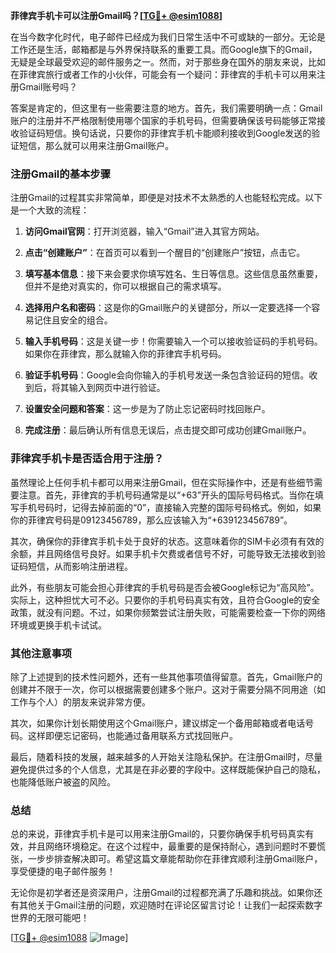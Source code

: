 **菲律宾手机卡可以注册Gmail吗？[[TG💪+ @esim1088](https://t.me/s/esim1088)]**

在当今数字化时代，电子邮件已经成为我们日常生活中不可或缺的一部分。无论是工作还是生活，邮箱都是与外界保持联系的重要工具。而Google旗下的Gmail，无疑是全球最受欢迎的邮件服务之一。然而，对于那些身在国外的朋友来说，比如在菲律宾旅行或者工作的小伙伴，可能会有一个疑问：菲律宾的手机卡可以用来注册Gmail账号吗？

答案是肯定的，但这里有一些需要注意的地方。首先，我们需要明确一点：Gmail账户的注册并不严格限制使用哪个国家的手机号码，但需要确保该号码能够正常接收验证码短信。换句话说，只要你的菲律宾手机卡能顺利接收到Google发送的验证短信，那么就可以用来注册Gmail账户。

### 注册Gmail的基本步骤

注册Gmail的过程其实非常简单，即便是对技术不太熟悉的人也能轻松完成。以下是一个大致的流程：

1. **访问Gmail官网**：打开浏览器，输入“Gmail”进入其官方网站。
   
2. **点击“创建账户”**：在首页可以看到一个醒目的“创建账户”按钮，点击它。

3. **填写基本信息**：接下来会要求你填写姓名、生日等信息。这些信息虽然重要，但并不是绝对真实的，你可以根据自己的需求填写。

4. **选择用户名和密码**：这是你的Gmail账户的关键部分，所以一定要选择一个容易记住且安全的组合。

5. **输入手机号码**：这是关键一步！你需要输入一个可以接收验证码的手机号码。如果你在菲律宾，那么就输入你的菲律宾手机号码。

6. **验证手机号码**：Google会向你输入的手机号发送一条包含验证码的短信。收到后，将其输入到网页中进行验证。

7. **设置安全问题和答案**：这一步是为了防止忘记密码时找回账户。

8. **完成注册**：最后确认所有信息无误后，点击提交即可成功创建Gmail账户。

### 菲律宾手机卡是否适合用于注册？

虽然理论上任何手机卡都可以用来注册Gmail，但在实际操作中，还是有些细节需要注意。首先，菲律宾的手机号码通常是以“+63”开头的国际号码格式。当你在填写手机号码时，记得去掉前面的“0”，直接输入完整的国际号码格式。例如，如果你的菲律宾号码是09123456789，那么应该输入为“+639123456789”。

其次，确保你的菲律宾手机卡处于良好的状态。这意味着你的SIM卡必须有有效的余额，并且网络信号良好。如果手机卡欠费或者信号不好，可能导致无法接收到验证码短信，从而影响注册进程。

此外，有些朋友可能会担心菲律宾的手机号码是否会被Google标记为“高风险”。实际上，这种担忧大可不必。只要你的手机号码真实有效，且符合Google的安全政策，就没有问题。不过，如果你频繁尝试注册失败，可能需要检查一下你的网络环境或更换手机卡试试。

### 其他注意事项

除了上述提到的技术性问题外，还有一些其他事项值得留意。首先，Gmail账户的创建并不限于一次，你可以根据需要创建多个账户。这对于需要分隔不同用途（如工作与个人）的朋友来说非常方便。

其次，如果你计划长期使用这个Gmail账户，建议绑定一个备用邮箱或者电话号码。这样即便忘记密码，也能通过备用联系方式找回账户。

最后，随着科技的发展，越来越多的人开始关注隐私保护。在注册Gmail时，尽量避免提供过多的个人信息，尤其是在非必要的字段中。这样既能保护自己的隐私，也能降低账户被盗的风险。

### 总结

总的来说，菲律宾手机卡是可以用来注册Gmail的，只要你确保手机号码真实有效，并且网络环境稳定。在这个过程中，最重要的是保持耐心，遇到问题时不要慌张，一步步排查解决即可。希望这篇文章能帮助你在菲律宾顺利注册Gmail账户，享受便捷的电子邮件服务！

无论你是初学者还是资深用户，注册Gmail的过程都充满了乐趣和挑战。如果你还有其他关于Gmail注册的问题，欢迎随时在评论区留言讨论！让我们一起探索数字世界的无限可能吧！

[[TG💪+ @esim1088](https://t.me/s/esim1088) ![Image](https://i.postimg.cc/4NQfJmqS/Snipaste-2025-05-13-00-14-12.png)]